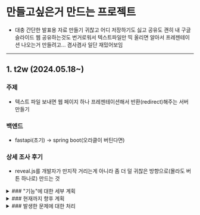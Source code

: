# 만들고싶은거 만드는 프로젝트

- 대충 간단한 발표용 자료 만들기 귀찮고 어디 저장하기도 싫고 공유도 괜히 내 구글 슬라이드 웹 공유하는것도 번거로워서 텍스트파일만 띡 올리면 알아서 프레젠테이션 나오는거 만들려고... 겸사겸사 일단 재밌어보임

---

## 1. t2w (2024.05.18~)

### 주제

- 텍스트 파일 보내면 웹 페이지 하나 프레젠테이션해서 반환(redirect)해주는 서버 만들기

### 백엔드

- fastapi(초기) -> spring boot(오라클이 버틴다면)

### 상세 조사 후기 

- reveal.js를 개발자가 만지작 거리는게 아니라 좀 더 덜 귀찮은 방향으로(몰라도 버튼 하나로) 만드는 것

<details>
<summary>### "기능"에 대한 세부 계획</summary>
<div markdown="1">   

[ ] 1. 가이드용 ppt 제너레이터 만들기(사용설명서) <- 계획이 바뀌는바람에 일단 멈춤

[X] 2. 왼쪽 위에 대주제 써주는 기능 <- 이거 하려면 지금 마크다운 서식 고쳐야하는데...

[X] 3. 그림 추가 기능(전체/왼/오/위/아래) <- 이거 하려면 지금 마크다운 서식 고쳐야하는데...

[X] 4. nginx 앞에 둬서 gunicorn로 돌리는 구성 <- 완

[ ] 5. 깃허브 파이프라인 만들어두기 <- <U>**now**</U> 수동 파이프라인 : git clone ~으로 수동 소스코드 가져오기, sudo systemctl restart ~의 수동 재시작으로 구성됨)

[X] 6. 현재 텍스트파일 업로드 후 변환 이 순서로 돌아가는데 이걸 변경해볼것 예전에 봤던 DB없는 사이트처럼 파일내용을 url에 DB처럼 축약시키게 하고 내용은 textarea같은거로 받거나 url로만 만드는 제너레이터 비슷하게 변경해보자 <- 완

[X] 7. 프레젠테이션 템플릿을 서버에서 내용 축약후 200자 이내라면 URL로도 볼 수 있게 만들어보기 <- 완

</div>
</details>

<details>
<summary>### 현재까지 향후 계획</summary>
<div markdown="1">   

[X] 1. html 쓰기도 싫을 수 있으니 reveal.js를 아예 안보이게 <- 완

[X] 2. 다른 기능도 제공하게 향후 계획을 세워보기 <- 세웠지만 변경중

[X] 3. reveal.js를 대체해서 내가 해보기? <- 이거 하지 말라고함

[ ] 4. 서버에 올릴땐 CORS 확인, docs 막기, presentation 좀 만져놓기 <- 결론적으로 서버만 막으면 프론트는 머리싸맬 필요가 없다. 하지만 할수있는것만 해두자!

[ ] 5. 나중에 t2w 브랜치 분리하기

[X] 6. gunicorn에 대해 좀 알아둬야할 필요가 있다. 모니터링 도구가 필요할 수 있음 <- gunicorn 로그 기록은 완료

[X] 7. 프로젝트가 커질수나 있을진 모르겠지만 아무튼 도메인도 생각해보기. 없다면 githubio나... <- 프로젝트 3개 이상 된다면 고려해볼것

</div>
</details>

<details>
<summary>### 발생한 문제에 대한 처리</summary>
<div markdown="1">   

[X] 1. 종속패키지 starlette에 인코딩방식이 latin-1로 되어있어 한글 인코딩이 되지 않는 문제
 - datastructures.py의 __getitem__ 함수에서 header_value decode방식을 latin-1에서 utf-8로 변경
 - responses.py의 Response클래스 set_cookie함수에서 마지막 cookie_val의 encode방식을 latin-1에서 utf-8로
 - 위 작업이 매우 꼽지만 자료 찾아본 결과 최종 답변은 꼬우면 네가 패키지 올려라 입니다
 - 서버에서는 홈의 .local폴더에 있으니 헛짓거리 말기...

[X] 2. 위 문제를 해결하며 관찰한 결과 venv에 있는 starlette패키지가 아니라 내 컴퓨터에 설치된 python의 starlette패키지를 갖다 쓰는것을 발견(???)
 - vscode의 문제로 가상환경이 아님에도 (venv)가 남아있는 오류가 있으니 가상환경 체크하고 할 것

[X] 3. 평가판 종료
 - 30일이라면서 왜 7일컷인지는 모르겠지만 아무튼 비용발생은 0

[ ] 4. 서비스로 gunicorn 돌리고있었는데 restart를하면 이전 fastapi는 꺼지지 않는 문제가 있다
 - 현재 수동 종료 재기동 중(해결 필요!)

[ ] 5. README.md의 가독성이 처참해서 정리가 필요함

[ ] 6. 클립보드 복사 메서드가 https에서만 동작하는 메서드임. certbot 돌리기 or clipboard.js사용하기 선택은 충분히 고민
 - 일단 clipboard.js 추가해두고 주석으로 추후 수정될 부분 표시하기 <- 다음에 해야할것
 - 나중에 certbot돌리긴 해야함 <- 도메인 사고 해야할것
 - 그래서 도메인 언제 사지? <- 프로젝트 늘어나면 해야할것

[X] 7. 악의에 찬 .env를 찾기위한 엄청난 로그들... 이런것들을 대처할만한 보안관련 정보를 찾아볼 것
 - nginx geoip설정으로 해외ip차단 완료
 - 국내 이용자만 사용할 예정 어차피 해외 타겟이 아닌 프로젝트다

</div>
</details>